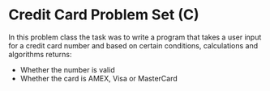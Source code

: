 # Credit Card Problem Set (C)
In this problem class the task was to write a program that takes a user input for a credit card number and based on certain conditions, calculations and algorithms returns:

- Whether the number is valid
- Whether the card is AMEX, Visa or MasterCard

